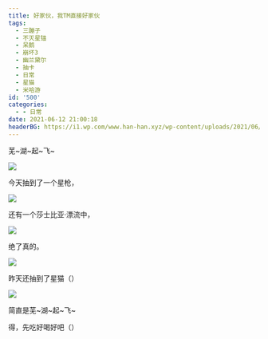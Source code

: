 ```yaml
---
title: 好家伙，我TM直接好家伙
tags:
  - 三蹦子
  - 不灭星锚
  - 呆鹅
  - 崩坏3
  - 幽兰黛尔
  - 抽卡
  - 日常
  - 星猫
  - 米哈游
id: '500'
categories:
  - - 日常
date: 2021-06-12 21:00:18
headerBG: https://i1.wp.com/www.han-han.xyz/wp-content/uploads/2021/06/6.jpg?fit=2400%2C1080&ssl=1
---
```


芜~湖~起~飞~

![](/wp-content/uploads/2021/06/2.jpg)

今天抽到了一个星枪，

![](/wp-content/uploads/2021/06/4.jpg)

还有一个莎士比亚·漂流中，

![](/wp-content/uploads/2021/06/6.jpg)

绝了真的。

![](/wp-content/uploads/2021/06/7-1.jpg)

昨天还抽到了星猫（）

![](/wp-content/uploads/2021/06/8.jpg)

简直是芜~湖~起~飞~

得，先吃好喝好吧（）